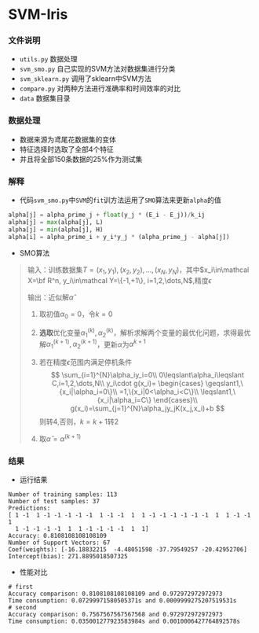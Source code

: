 # SVM-Iris

### 文件说明

- `utils.py` 数据处理
- `svm_smo.py` 自己实现的SVM方法对数据集进行分类
- `svm_sklearn.py` 调用了sklearn中SVM方法
- `compare.py` 对两种方法进行准确率和时间效率的对比
- `data` 数据集目录



### 数据处理

- 数据来源为鸢尾花数据集的变体
- 特征选择时选取了全部4个特征
- 并且将全部150条数据的25%作为测试集



### 解释

- 代码`svm_smo.py`中`SVM`的`fit`训方法运用了`SMO`算法来更新`alpha`的值

```python
alpha[j] = alpha_prime_j + float(y_j * (E_i - E_j))/k_ij
alpha[j] = max(alpha[j], L)
alpha[j] = min(alpha[j], H)
alpha[i] = alpha_prime_i + y_i*y_j * (alpha_prime_j - alpha[j])
```

- SMO算法

> 输入：训练数据集$T={(x_1,y_1),(x_2,y_2),\dots, (x_N,y_N)}$，其中$x_i\in\mathcal X=\bf R^n, y_i\in\mathcal Y=\{-1,+1\}, i=1,2,\dots,N$,精度$\epsilon$
>
> 输出：近似解$\hat\alpha$
>
> 1. 取初值$\alpha_0=0$，令$k=0$
>
> 1. **选取**优化变量$\alpha_1^{(k)},\alpha_2^{(k)}$，解析求解两个变量的最优化问题，求得最优解$\alpha_1^{(k+1)},\alpha_2^{(k+1)}$，更新$\alpha$为$\alpha^{k+1}$
>
> 1. 若在精度$\epsilon$范围内满足停机条件
>    $$
>    \sum_{i=1}^{N}\alpha_iy_i=0\\
>    0\leqslant\alpha_i\leqslant C,i=1,2,\dots,N\\
>    y_i\cdot g(x_i)=
>    \begin{cases}
>    \geqslant1,\{x_i|\alpha_i=0\}\\
>    =1,\{x_i|0<\alpha_i<C\}\\
>    \leqslant1,\{x_i|\alpha_i=C\}
>    \end{cases}\\
>    g(x_i)=\sum_{j=1}^{N}\alpha_jy_jK(x_j,x_i)+b
>    $$
>    则转4,否则，$k=k+1$转2
>
> 1. 取$\hat\alpha=\alpha^{(k+1)}$



### 结果

- 运行结果

```
Number of training samples: 113
Number of test samples: 37
Predictions:
[ 1 -1  1 -1 -1 -1 -1 -1  1 -1 -1  1  1 -1 -1 -1 -1 -1 -1  1  1 -1 -1  1
  1 -1 -1 -1 -1  1  1 -1 -1 -1 -1  1  1]
Accuracy: 0.8108108108108109
Number of Support Vectors: 67
Coef(weights): [-16.18832215  -4.48051598 -37.79549257 -20.42952706]
Intercept(bias): 271.8895018507325
```

- 性能对比

```
# first
Accuracy comparison: 0.8108108108108109 and 0.972972972972973
Time consumption: 0.07299971580505371s and 0.0009999275207519531s
# second
Accuracy comparison: 0.7567567567567568 and 0.972972972972973
Time consumption: 0.035001277923583984s and 0.0010006427764892578s
```

